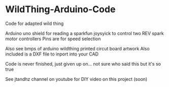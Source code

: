 # WildThing-Arduino-Code
Code for adapted wild thing

Arduino uno shield for reading a sparkfun joysyick to control two REV spark motor controllers
Pins are for speed selection

Also see bmps of arduino wildthing printed circut board artwork 
Also included is a DXF file to inport into your CAD


Code is never finished, just given up on... not sure who said this but it's so true

See jtandhz channel on youtube for DIY video on this project (soon)
